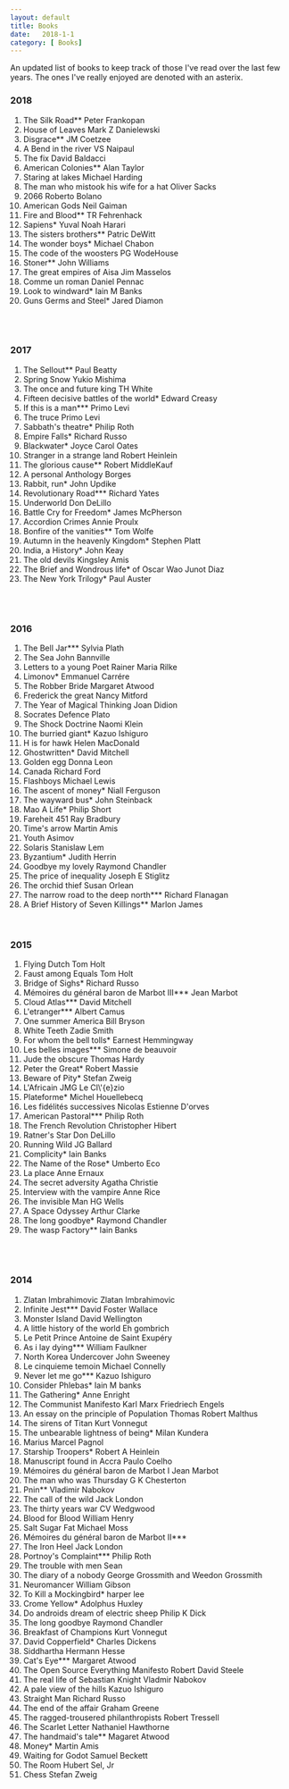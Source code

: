 ```yaml
---
layout: default
title: Books
date:   2018-1-1 
category: [ Books]
---
```



    
<p>
    An updated list of books to keep track of those I've read over the last few years. The ones I've really enjoyed are denoted with an asterix. 
</p>

<h3> 2018</h3>

<ol>
<li> The Silk Road**  Peter Frankopan </li>
<li> House of Leaves  Mark Z Danielewski </li>
<li> Disgrace**  JM Coetzee </li>
<li> A Bend in the river  VS Naipaul </li>
<li> The fix  David Baldacci </li>
<li> American Colonies**   Alan Taylor </li>
<li> Staring at lakes   Michael Harding </li>
<li> The man who mistook his wife for a hat   Oliver Sacks</li>
<li> 2066  Roberto Bolano</li>
<li> American Gods  Neil Gaiman </li>
<li> Fire and Blood**  TR Fehrenhack </li>
<li> Sapiens*  Yuval Noah Harari </li>
<li> The sisters brothers**  Patric DeWitt </li>
<li> The wonder boys*  Michael Chabon</li>
<li> The code of the woosters  PG WodeHouse
<li> Stoner**  John Williams </li>
<li> The great empires of Aisa  Jim Masselos
<li> Comme un roman  Daniel Pennac</li>
<li> Look to windward*  Iain M Banks</li>
<li> Guns Germs and Steel*  Jared Diamon</li> 
</ol>

<br>
<br>


<h3> 2017</h3>

<ol>
<li> The Sellout**  Paul Beatty </li>
<li> Spring Snow  Yukio Mishima </li>
<li> The once and future king  TH White </li>
<li> Fifteen decisive battles of the world*  Edward Creasy </li>
<li> If this is a man***  Primo Levi </li>
<li> The truce  Primo Levi </li>
<li> Sabbath's theatre*  Philip Roth </li>
<li> Empire Falls*  Richard Russo </li>
<li> Blackwater*  Joyce Carol Oates </li>
<li> Stranger in a strange land  Robert Heinlein </li>
<li> The glorious cause**  Robert MiddleKauf </li>
<li> A personal Anthology  Borges </li>
<li> Rabbit, run*  John Updike </li>
<li> Revolutionary Road***  Richard Yates </li>
<li> Underworld  Don DeLillo </li>
<li> Battle Cry for Freedom*  James McPherson </li>
<li> Accordion Crimes  Annie Proulx </li>
<li> Bonfire of the vanities**  Tom Wolfe </li>
<li> Autumn in the heavenly Kingdom*  Stephen Platt </li>
<li> India, a History*  John Keay </li>
<li> The old devils  Kingsley Amis </li>
<li> The Brief and Wondrous life* of Oscar Wao  Junot Diaz </li>
<li> The New York Trilogy*  Paul Auster </li>
</ol>

<br>
<br>



<h3> 2016</h3>

<ol>
<li> The Bell Jar***  Sylvia Plath </li>
<li> The Sea  John Bannville </li>
<li> Letters to a young Poet  Rainer Maria Rilke </li>
<li> Limonov*  Emmanuel Carrére </li>
<li> The Robber Bride  Margaret Atwood </li>
<li> Frederick the great  Nancy Mitford </li>
<li> The Year of Magical Thinking  Joan Didion </li>
<li> Socrates Defence  Plato </li>
<li> The Shock Doctrine  Naomi Klein </li>
<li> The burried giant*  Kazuo Ishiguro </li>
<li> H is for hawk  Helen MacDonald </li>
<li> Ghostwritten*  David Mitchell </li>
<li> Golden egg  Donna Leon </li>
<li> Canada  Richard Ford </li>
<li> Flashboys  Michael Lewis </li>
<li> The ascent of money*  Niall Ferguson </li>
<li> The wayward bus*  John Steinback </li>
<li>  Mao A Life*  Philip Short </li>
<li>  Fareheit 451  Ray Bradbury </li>
<li>  Time's arrow  Martin Amis </li>
<li>  Youth  Asimov </li>
<li>  Solaris  Stanislaw Lem </li>
<li>  Byzantium*  Judith Herrin </li>
<li>  Goodbye my lovely  Raymond Chandler </li>
<li>  The price of inequality  Joseph E Stiglitz </li>
<li>  The orchid thief  Susan Orlean </li>
<li>  The narrow road to the deep north***  Richard Flanagan </li>
<li>  A Brief History of Seven Killings**  Marlon James </li>
</ol>

<br>

<h3> 2015</h3>
<ol>
<li> Flying Dutch	     Tom Holt </li>
<li> Faust among Equals	     Tom Holt </li>
<li> Bridge of Sighs*	        Richard Russo </li>
<li> Mémoires du général baron de Marbot III***	     Jean Marbot </li>
<li> Cloud Atlas***	       David Mitchell</li>
<li> L'etranger***	      Albert Camus</li>
<li> One summer America 	      Bill Bryson</li>
<li> White Teeth	      Zadie Smith</li>
<li> For whom the bell tolls*      Earnest Hemmingway</li>
<li>  Les belles images***    Simone de beauvoir</li>
<li>  Jude the obscure    Thomas Hardy</li>
<li>  Peter the Great*    Robert Massie</li>
<li>  Beware of Pity*    Stefan Zweig</li>
<li>  L'Africain    JMG Le Cl\'{e}zio</li>
<li>  Plateforme*    Michel Houellebecq</li>
<li>  Les fidélités successives    Nicolas Estienne D'orves</li>
<li>  American Pastoral***    Philip Roth</li>
<li>  The French Revolution    Christopher Hibert</li>
<li>  Ratner's Star    Don DeLillo</li>
<li>  Running Wild    JG Ballard</li>
<li>  Complicity*    Iain Banks</li>
<li>  The Name of the Rose*    Umberto Eco</li>
<li>  La place    Anne Ernaux</li>
<li>  The secret adversity    Agatha Christie</li>
<li>  Interview with the vampire    Anne Rice</li>
<li>  The invisible Man    HG Wells</li>
<li>  A Space Odyssey    Arthur Clarke</li>
<li>  The long goodbye*    Raymond Chandler</li>
<li>  The wasp Factory**    Iain Banks</li>
</ol>


<br>
<br>


<h3> 2014</h3>
<ol>
<li>  Zlatan Imbrahimovic	    Zlatan Imbrahimovic     </li>
<li>  Infinite Jest***	    David Foster Wallace     </li>
<li>  Monster Island	   David Wellington     </li>
<li>  A little history of the world	  Eh gombrich     </li>
<li>  Le Petit Prince	  Antoine de Saint Exupéry     </li>
<li>  As i lay dying***	   William Faulkner     </li>
<li>  North Korea Undercover	   John Sweeney     </li> 
<li>  Le cinquieme temoin	   Michael Connelly     </li>
<li>  Never let me go***  	Kazuo Ishiguro     </li>
<li>  Consider Phlebas*	   Iain M banks     </li>
<li>  The Gathering*	  Anne Enright     </li>
<li>  The Communist Manifesto	  Karl Marx Friedriech Engels      </li>
<li>  An essay on the principle of Population  Thomas Robert Malthus     </li>
<li>  The sirens of Titan	  Kurt Vonnegut     </li>
<li>  The unbearable lightness of being*   Milan Kundera     </li>
<li>  Marius	    Marcel Pagnol     </li>
<li>  Starship Troopers*	    Robert A Heinlein     </li>
<li>  Manuscript found in Accra	    Paulo Coelho      </li>
<li>  Mémoires du général baron de Marbot I	 Jean Marbot     </li>
<li>  The man who was Thursday	  G K Chesterton     </li>
<li>  Pnin**	  Vladimir Nabokov     </li>
<li>  The call of the wild	  Jack London     </li>
<li>  The thirty years war	 CV Wedgwood     </li>
<li>  Blood for Blood	  William Henry     </li>
<li>  Salt Sugar Fat	 Michael Moss     </li>
<li>  Mémoires du général baron de Marbot II***	     </li>
<li>  The Iron Heel	  Jack London     </li>
<li>  Portnoy's Complaint***	  Philip Roth     </li>
<li>  The trouble with men	  Sean     </li>
<li>  The diary of a nobody	  George Grossmith and Weedon Grossmith     </li>
<li>  Neuromancer	  William Gibson     </li>
<li>  To Kill a Mockingbird*	  harper lee     </li>
<li>  Crome Yellow*	  Adolphus Huxley     </li>
<li>  Do androids dream of electric sheep	  Philip K Dick     </li>
<li>  The long goodbye	   Raymond Chandler     </li>
<li>  Breakfast of Champions	  Kurt Vonnegut     </li>
<li>  David Copperfield*	  Charles Dickens     </li>
<li>  Siddhartha	  Hermann Hesse     </li>
<li>  Cat's Eye***	  Margaret Atwood     </li>
<li>  The Open Source Everything Manifesto	 Robert David Steele     </li>
<li>  The real life of Sebastian Knight	  Vladmir Nabokov     </li>
<li>  A pale view of the hills	  Kazuo Ishiguro     </li>
<li>  Straight Man	  Richard Russo     </li>
<li>  The end of the affair	  Graham Greene      </li>
<li>  The ragged-trousered philanthropists	  Robert Tressell     </li>
<li>  The Scarlet Letter	   Nathaniel Hawthorne     </li>
<li>  The handmaid's tale**	   Magaret Atwood     </li>
<li>  Money*	   Martin Amis    </li>
<li>  Waiting for Godot	   Samuel Beckett    </li>
<li>  The Room	    Hubert Sel, Jr    </li>
<li>  Chess	   Stefan Zweig  </li>
</ol>

